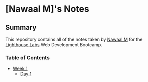 # [Nawaal M]'s Notes

## Summary 
This repository contains all of the notes taken by [Nawaal M](https://github.com/Nawaalm) for the [Lighthouse Labs](https://www.lighthouselabs.ca/) Web Development Bootcamp.

### Table of Contents
* [Week 1](/Week_1)
  * [Day 1](/Week_1/Day_1)
